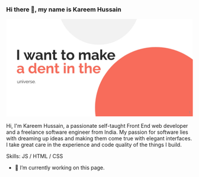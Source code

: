 
### Hi there 👋, my name is Kareem Hussain
![](https://github.com/karimbhamani/karimbhamani/blob/main/My%20Quote%20World.jpg)

Hi, I'm Kareem Hussain, a passionate self-taught Front End  web developer and a freelance software engineer from India. My passion for software lies with dreaming up ideas and making them come true with elegant interfaces. I take great care in the experience and code quality of the things I build.

Skills: JS / HTML / CSS

- 🔭 I’m currently working on this page. 






